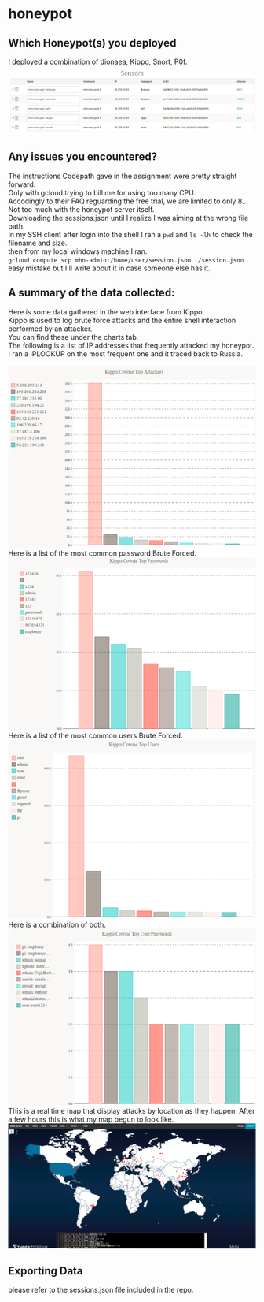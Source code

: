 # honeypot
## Which Honeypot(s) you deployed<br>
I deployed a combination of dionaea, Kippo, Snort, P0f.
<br>
<img src="https://raw.githubusercontent.com/JustenPhillips/honeypot/master/Capture2.PNG"><br>
## Any issues you encountered?<br>
The instructions Codepath gave in the assignment were pretty straight forward.<br>
Only with gcloud trying to bill me for using too many CPU. <br>
Accodingly to their FAQ reguarding the free trial, we are limited to only 8...
<br>Not too much with the honeypot server itself.<br>
Downloading the sessions.json until I realize I was aiming at the wrong file path.<br>
In my SSH client after login into the shell I ran a `pwd` and `ls -lh` to check the filename and size.<br>
then from my local windows machine I ran.<br>
`gcloud compute scp mhn-admin:/home/user/session.json ./session.json`<br>
easy mistake but I'll write about it in case someone else has it.<br>

## A summary of the data collected:<br>
Here is some data gathered in the web interface from Kippo. <br>
Kippo is used to log brute force attacks and the entire shell interaction performed by an attacker.<br> 
You can find these under the charts tab.<br>
The following is a list of IP addresses that frequently attacked my honeypot. <br>
I ran a IPLOOKUP on the most frequent one and it traced back to Russia.<br>
<br>
<img src="https://github.com/JustenPhillips/honeypot/blob/master/attackers.png">
<br>
Here is a list of the most common password Brute Forced. 
<br>
<img src="https://github.com/JustenPhillips/honeypot/blob/master/topasswords.PNG">
<br>
Here is a list of the most common users Brute Forced. 
<br>
<img src="https://github.com/JustenPhillips/honeypot/blob/master/topusers.PNG">
<br>
Here is a combination of both.
<br>
<img src="https://github.com/JustenPhillips/honeypot/blob/master/usrpwd.PNG">
<br>
This is a real time map that display attacks by location as they happen.
After a few hours this is what my map begun to look like.
<br>
<img src="https://github.com/JustenPhillips/honeypot/blob/master/Capture.PNG">
<br>

## Exporting Data
please refer to the sessions.json file included in the repo.
